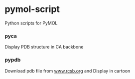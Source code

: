 pymol-script
============

Python scripts for PyMOL


### pyca
Display PDB structure in CA backbone

### pypdb
Download pdb file from www.rcsb.org and Display in cartoon
